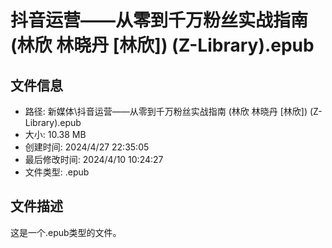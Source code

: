 ﻿# 抖音运营——从零到千万粉丝实战指南 (林欣  林晓丹 [林欣]) (Z-Library).epub

## 文件信息
- 路径: 新媒体\抖音运营——从零到千万粉丝实战指南 (林欣  林晓丹 [林欣]) (Z-Library).epub
- 大小: 10.38 MB
- 创建时间: 2024/4/27 22:35:05
- 最后修改时间: 2024/4/10 10:24:27
- 文件类型: .epub

## 文件描述
这是一个.epub类型的文件。

